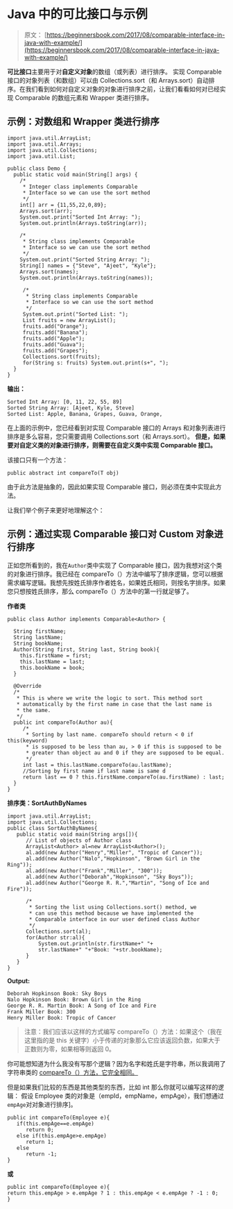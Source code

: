 # Java 中的可比接口与示例

> 原文： [https://beginnersbook.com/2017/08/comparable-interface-in-java-with-example/](https://beginnersbook.com/2017/08/comparable-interface-in-java-with-example/)

**可比接口**主要用于对**自定义对象**的数组（或列表）进行排序。
实现 Comparable 接口的对象列表（和数组）可以由 Collections.sort（和 Arrays.sort）自动排序。在我们看到如何对自定义对象的对象进行排序之前，让我们看看如何对已经实现 Comparable 的数组元素和 Wrapper 类进行排序。

## 示例：对数组和 Wrapper 类进行排序

```
import java.util.ArrayList;
import java.util.Arrays;
import java.util.Collections;
import java.util.List;

public class Demo {
  public static void main(String[] args) {
    /*
     * Integer class implements Comparable
     * Interface so we can use the sort method
     */
    int[] arr = {11,55,22,0,89};
    Arrays.sort(arr);
    System.out.print("Sorted Int Array: ");
    System.out.println(Arrays.toString(arr));

    /*
     * String class implements Comparable
     * Interface so we can use the sort method
     */
    System.out.print("Sorted String Array: ");
    String[] names = {"Steve", "Ajeet", "Kyle"};
    Arrays.sort(names);
    System.out.println(Arrays.toString(names));

     /*
      * String class implements Comparable
      * Interface so we can use the sort method
      */
     System.out.print("Sorted List: ");
     List fruits = new ArrayList();
     fruits.add("Orange");
     fruits.add("Banana");
     fruits.add("Apple");
     fruits.add("Guava");
     fruits.add("Grapes");
     Collections.sort(fruits);
     for(String s: fruits) System.out.print(s+", ");
  }
}

```

**输出：**

```
Sorted Int Array: [0, 11, 22, 55, 89]
Sorted String Array: [Ajeet, Kyle, Steve]
Sorted List: Apple, Banana, Grapes, Guava, Orange, 

```

在上面的示例中，您已经看到对实现 Comparable 接口的 Arrays 和对象列表进行排序是多么容易，您只需要调用 Collections.sort（和 Arrays.sort）。
**但是，如果要对自定义类的对象进行排序，则需要在自定义类中实现 Comparable 接口。**

该接口只有一个方法：

```
public abstract int compareTo(T obj)
```

由于此方法是抽象的，因此如果实现 Comparable 接口，则必须在类中实现此方法。

让我们举个例子来更好地理解这个：

## 示例：通过实现 Comparable 接口对 Custom 对象进行排序

正如您所看到的，我在`Author`类中实现了 Comparable 接口，因为我想对这个类的对象进行排序。我已经在 compareTo（）方法中编写了排序逻辑，您可以根据需求编写逻辑。我想先按姓氏排序作者姓名，如果姓氏相同，则按名字排序。如果您只想按姓氏排序，那么 compareTo（）方法中的第一行就足够了。

**作者类**

```
public class Author implements Comparable<Author> {

  String firstName;
  String lastName;
  String bookName;
  Author(String first, String last, String book){
	this.firstName = first;
	this.lastName = last;
	this.bookName = book;
  }

  @Override
  /*
   * This is where we write the logic to sort. This method sort 
   * automatically by the first name in case that the last name is 
   * the same.
   */
  public int compareTo(Author au){
     /* 
      * Sorting by last name. compareTo should return < 0 if this(keyword) 
      * is supposed to be less than au, > 0 if this is supposed to be 
      * greater than object au and 0 if they are supposed to be equal.
      */
     int last = this.lastName.compareTo(au.lastName);
     //Sorting by first name if last name is same d
     return last == 0 ? this.firstName.compareTo(au.firstName) : last;
  }
}

```

**排序类：SortAuthByNames**

```
import java.util.ArrayList;   
import java.util.Collections;
public class SortAuthByNames{  
   public static void main(String args[]){  
      // List of objects of Author class
      ArrayList<Author> al=new ArrayList<Author>(); 
      al.add(new Author("Henry","Miller", "Tropic of Cancer"));  
      al.add(new Author("Nalo","Hopkinson", "Brown Girl in the Ring"));
      al.add(new Author("Frank","Miller", "300"));
      al.add(new Author("Deborah","Hopkinson", "Sky Boys"));
      al.add(new Author("George R. R.","Martin", "Song of Ice and Fire"));

      /*
       * Sorting the list using Collections.sort() method, we
       * can use this method because we have implemented the 
       * Comparable interface in our user defined class Author
       */
      Collections.sort(al);  
      for(Author str:al){  
    	  System.out.println(str.firstName+" "+
          str.lastName+" "+"Book: "+str.bookName);  
      } 
   }  
}  

```

**Output:**

```
Deborah Hopkinson Book: Sky Boys
Nalo Hopkinson Book: Brown Girl in the Ring
George R. R. Martin Book: A Song of Ice and Fire
Frank Miller Book: 300
Henry Miller Book: Tropic of Cancer
```

> 注意：我们应该以这样的方式编写 compareTo（）方法：如果这个（我在这里指的是 this 关键字）小于传递的对象那么它应该返回负数，如果大于正数则为零，如果相等则返回 0。

你可能想知道为什么我没有写那个逻辑？因为名字和姓氏是字符串，所以我调用了字符串类的 [compareTo（）方法，它完全相同。](https://beginnersbook.com/2013/12/java-string-compareto-method-example/)

但是如果我们比较的东西是其他类型的东西，比如 int 那么你就可以编写这样的逻辑：
假设 Employee 类的对象是（empId，empName，empAge），我们想通过`empAge`对对象进行排序]。

```
public int compareTo(Employee e){  
   if(this.empAge==e.empAge)  
      return 0;  
   else if(this.empAge>e.empAge)  
      return 1;  
   else  
      return -1;  
}
```

**或**

```
public int compareTo(Employee e){  
return this.empAge > e.empAge ? 1 : this.empAge < e.empAge ? -1 : 0;
}
```